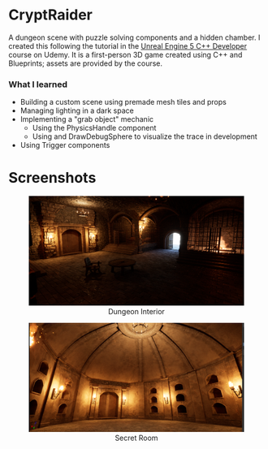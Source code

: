 # CryptRaider
A dungeon scene with puzzle solving components and a hidden chamber. I created this following the tutorial in the [Unreal Engine 5 C++ Developer](https://www.udemy.com/course/unrealcourse/) course on Udemy. It is a first-person 3D game created using C++ and Blueprints; assets are provided by the course. 

### What I learned
* Building a custom scene using premade mesh tiles and props
* Managing lighting in a dark space
* Implementing a "grab object" mechanic
   * Using the PhysicsHandle component
   * Using and DrawDebugSphere to visualize the trace in development
* Using Trigger components

# Screenshots
<div align="center">
   <figure>
      <img src="https://github.com/Jioey/CryptRaider/blob/master/CryptRaiderScreenshot1.png">
      <figcaption>Dungeon Interior</figcaption>
   </figure>
   
   <figure>
      <img src="https://github.com/Jioey/CryptRaider/blob/master/CryptRaiderScreenshot2.png">
      <figcaption>Secret Room</figcaption>
   </figure>
</div>